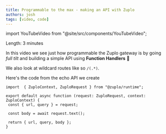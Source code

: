 ```yaml
---
title: Programmable to the max - making an API with Zuplo
authors: josh
tags: [video, code]
---
```


import YouTubeVideo from "@site/src/components/YouTubeVideo";

<YouTubeVideo url="https://www.youtube-nocookie.com/embed/pVMssyy9vUw" />

Length: 3 minutes

In this video we see just how programmable the Zuplo gateway is by going _full tilt_ and building a simple API using **Function Handlers** 🤯

We also look at wildcard routes like so `/(.*)`.

Here's the code from the echo API we create

```
import  { ZuploContext, ZuploRequest } from "@zuplo/runtime";

export default async function (request: ZuploRequest, context: ZuploContext) {
 const { url, query } = request;

 const body = await request.text();

 return { url, query, body };
}
```
